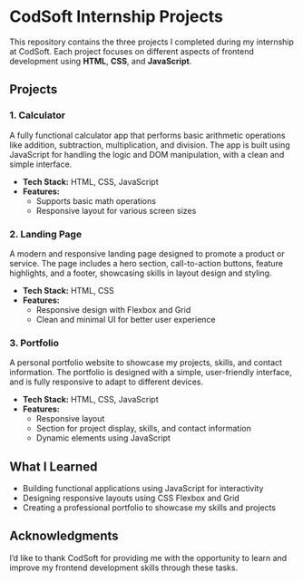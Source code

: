 # CodSoft Internship Projects

This repository contains the three projects I completed during my internship at CodSoft. Each project focuses on different aspects of frontend development using **HTML**, **CSS**, and **JavaScript**.

## Projects

### 1. Calculator
A fully functional calculator app that performs basic arithmetic operations like addition, subtraction, multiplication, and division. The app is built using JavaScript for handling the logic and DOM manipulation, with a clean and simple interface.

- **Tech Stack:** HTML, CSS, JavaScript
- **Features:** 
  - Supports basic math operations
  - Responsive layout for various screen sizes

### 2. Landing Page
A modern and responsive landing page designed to promote a product or service. The page includes a hero section, call-to-action buttons, feature highlights, and a footer, showcasing skills in layout design and styling.

- **Tech Stack:** HTML, CSS
- **Features:**
  - Responsive design with Flexbox and Grid
  - Clean and minimal UI for better user experience

### 3. Portfolio
A personal portfolio website to showcase my projects, skills, and contact information. The portfolio is designed with a simple, user-friendly interface, and is fully responsive to adapt to different devices.

- **Tech Stack:** HTML, CSS, JavaScript
- **Features:**
  - Responsive layout
  - Section for project display, skills, and contact information
  - Dynamic elements using JavaScript

## What I Learned
- Building functional applications using JavaScript for interactivity
- Designing responsive layouts using CSS Flexbox and Grid
- Creating a professional portfolio to showcase my skills and projects

## Acknowledgments
I’d like to thank CodSoft for providing me with the opportunity to learn and improve my frontend development skills through these tasks.
